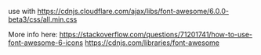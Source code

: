 use with https://cdnjs.cloudflare.com/ajax/libs/font-awesome/6.0.0-beta3/css/all.min.css

More info here: 
https://stackoverflow.com/questions/71201741/how-to-use-font-awesome-6-icons
https://cdnjs.com/libraries/font-awesome
